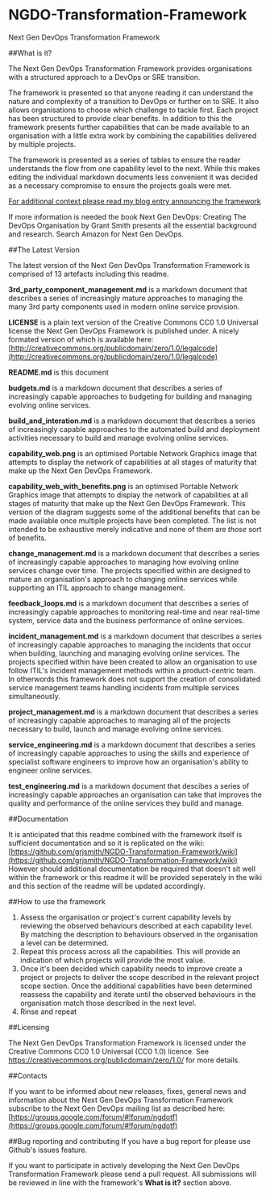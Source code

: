 # NGDO-Transformation-Framework
Next Gen DevOps Transformation Framework

##What is it?

The Next Gen DevOps Transformation Framework provides organisations with a structured approach to a DevOps or SRE transition.

The framework is presented so that anyone reading it can understand the nature and complexity of a transition to DevOps or further on to SRE. It also allows organisations to choose which challenge to tackle first. Each project has been structured to provide clear benefits. In addition to this the framework presents further capabilities that can be made available to an organisation with a little extra work by combining the capabilities delivered by multiple projects.

The framework is presented as a series of tables to ensure the reader understands the flow from one capability level to the next. While this makes editing the individual markdown documents less convenient it was decided as a necessary compromise to ensure the projects goals were met.

[For additional context please read my blog entry announcing the framework](http://nextgendevops.com/2015/04/07/whats-next-for-next-gen-devops/)

If more information is needed the book Next Gen DevOps: Creating The DevOps Organisation by Grant Smith presents all the essential background and research. Search Amazon for Next Gen DevOps.

##The Latest Version

The latest version of the Next Gen DevOps Transformation Framework is comprised of 13 artefacts including this readme.

**3rd_party_component_management.md** is a markdown document that describes a series of increasingly mature approaches to managing the many 3rd party components used in modern online service provision.

**LICENSE** is a plain text version of the Creative Commons CC0 1.0 Universal license the Next Gen DevOps Framework is published under. A nicely formated version of which is available here: [http://creativecommons.org/publicdomain/zero/1.0/legalcode](http://creativecommons.org/publicdomain/zero/1.0/legalcode)

**README.md** is this document

**budgets.md** is a markdown document that describes a series of increasingly capable approaches to budgeting for building and managing evolving online services.

**build_and_interation.md** is a markdown document that describes a series of increasingly capable approaches to the automated build and deployment activities necessary to build and manage evolving online services.

**capability_web.png** is an optimised Portable Network Graphics image that attempts to display the network of capabilities at all stages of maturity that make up the Next Gen DevOps Framework.

**capability_web_with_benefits.png** is an optimised Portable Network Graphics image that attempts to display the network of capabilities at all stages of maturity that make up the Next Gen DevOps Framework. This version of the diagram suggests some of the additional benefits that can be made available once multiple projects have been completed. The list is not intended to be exhaustive merely indicative and none of them are *those* sort of benefits.

**change_management.md** is a markdown document that describes a series of increasingly capable approaches to managing how evolving online services change over time. The projects specified within are designed to mature an organisation's approach to changing online services while supporting an ITIL approach to change management.

**feedback_loops.md** is a markdown document that describes a series of increasingly capable approaches to monitoring real-time and near real-time system, service data and the business performance of online services.

**incident_management.md** is a markdown document that describes a series of increasingly capable approaches to managing the incidents that occur when building, launching and managing evolving online services. The projects specified within have been created to allow an organisation to use follow ITIL's incident management methods within a product-centric team. In otherwords this framework does not support the creation of consolidated service management teams handling incidents from multiple services simultaneously.

**project_management.md** is a markdown document that describes a series of increasingly capable approaches to managing all of the projects necessary to build, launch and manage evolving online services.

**service_engineering.md** is a markdown document that describes a series of increasingly capable approaches to using the skills and experience of specialist software engineers to improve how an organisation's ability to engineer online services.

**test_engineering.md** is a markdown document that descibes a series of increasingly capable approaches an organisation can take that improves the quality and performance of the online services they build and manage.

##Documentation

It is anticipated that this readme combined with the framework itself is sufficient documentation and so it is replicated on the wiki:
[https://github.com/grjsmith/NGDO-Transformation-Framework/wiki](https://github.com/grjsmith/NGDO-Transformation-Framework/wiki)
However should additional documentation be required that doesn't sit well within the framework or this readme it will be provided seperately in the wiki and this section of the readme will be updated accordingly.


##How to use the framework

1. Assess the organisation or project's current capability levels by reviewing the observed behaviours described at each capability level. By matching the description to behaviours observed in the organisation a level can be determined.
2. Repeat this process across all the capabilities. This will provide an indication of which projects will provide the most value.
3. Once it's been decided which capability needs to improve create a project or projects to deliver the scope described in the relevant project scope section. Once the additional capabilities have been determined reassess the capability and iterate until the observed behaviours in the organisation match those described in the next level.
4. Rinse and repeat

##Licensing

The Next Gen DevOps Transformation Framework is licensed under the Creative Commons CC0 1.0 Universal (CC0 1.0) licence. See https://creativecommons.org/publicdomain/zero/1.0/ for more details.

##Contacts

If you want to be informed about new releases, fixes, general news and information about the Next Gen DevOps Transformation Framework subscribe to the Next Gen DevOps mailing list as described here:
[https://groups.google.com/forum/#!forum/ngdotf](https://groups.google.com/forum/#!forum/ngdotf)

##Bug reporting and contributing
If you have a bug report for please use Github's issues feature.

If you want to participate in actively developing the Next Gen DevOps Transformation Framework please send a pull request. All submissions will be reviewed in line with the framework's **What is it?** section above.